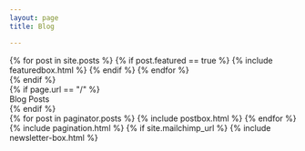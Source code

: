 ```yaml
---
layout: page
title: Blog

---
```


<!-- Featured-->
<div class="featured-posts outer">
    {% for post in site.posts %}
        {% if post.featured == true %}
            {% include featuredbox.html %}
        {% endif %}
    {% endfor %}
</div>
{% endif %}
<!-- Posts Index -->
<div class="outer">
    {% if page.url == "/" %}
    <div class="post-feed-title inner">Blog Posts</div>
    {% endif %}
    <div class="post-feed inner-wide">
        {% for post in paginator.posts %}
            {% include postbox.html %}
        {% endfor %}
    </div>
</div>
<!-- Pagination-->
{% include pagination.html %}
{% if site.mailchimp_url %}
    {% include newsletter-box.html %}

